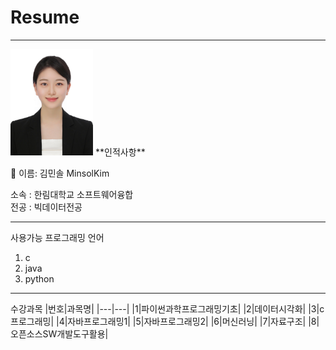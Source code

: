 # Resume 
---

<img src=RESUME.jpg height=170 witht=170>
**인적사항**     

:tulip: 이름: 김민솔 MinsolKim   

소속 : 한림대학교 소프트웨어융합   
전공 : 빅데이터전공        


-----
사용가능 프로그래밍 언어
1. c
2. java
3. python


-------

수강과목
|번호|과목명|
|---|---|
|1|파이썬과학프로그래밍기초|
|2|데이터시각화|
|3|c프로그래밍|
|4|자바프로그래밍1|
|5|자바프로그래밍2|
|6|머신러닝|
|7|자료구조|
|8|오픈소스SW개발도구활용|


